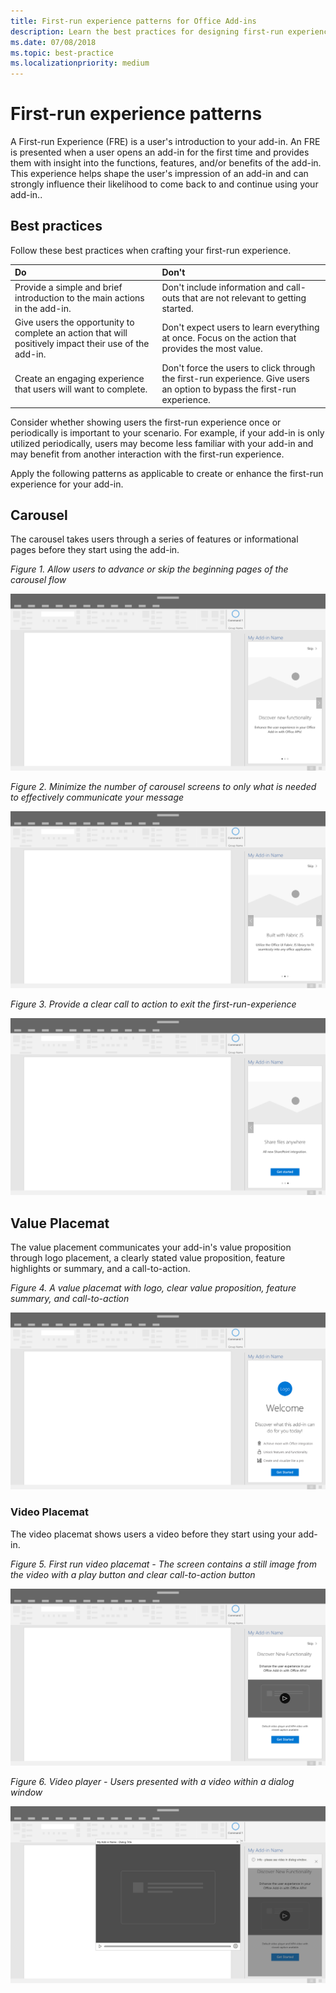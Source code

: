 ```yaml
---
title: First-run experience patterns for Office Add-ins
description: Learn the best practices for designing first-run experiences in Office Add-ins.
ms.date: 07/08/2018
ms.topic: best-practice
ms.localizationpriority: medium
---
```


# First-run experience patterns

A First-run Experience (FRE) is a user's introduction to your add-in. An FRE is presented when a user opens an add-in for the first time and provides them with insight into the functions, features, and/or benefits of the add-in. This experience helps shape the user's impression of an add-in and can strongly influence their likelihood to come back to and continue using your add-in..

## Best practices

Follow these best practices when crafting your first-run experience.

|Do|Don't|
|:------|:------|
|Provide a simple and brief introduction to the main actions in the add-in. | Don't include information and call-outs that are not relevant to getting started.
|Give users the opportunity to complete an action that will positively impact their use of the add-in. | Don't expect users to learn everything at once. Focus on the action that provides the most value.
|Create an engaging experience that users will want to complete. | Don't force the users to click through the first-run experience. Give users an option to bypass the first-run experience. |

Consider whether showing users the first-run experience once or periodically is important to your scenario. For example, if your add-in is only utilized periodically, users may become less familiar with your add-in and may benefit from another interaction with the first-run experience.

Apply the following patterns as applicable to create or enhance the first-run experience for your add-in.

## Carousel

The carousel takes users through a series of features or informational pages before they start using the add-in.

*Figure 1. Allow users to advance or skip the beginning pages of the carousel flow*

![Illustration showing step 1 of a carousel in the first run experience of an Office desktop application task pane. In this example, a "Skip" action is included in the top right of the task pane.](../images/add-in-FRE-step-1.png)

*Figure 2. Minimize the number of carousel screens to only what is needed to effectively communicate your message*

![Illustration showing step 2 of a carousel in the first run experience of an Office desktop application task pane. In this example, there are 3 carousel screens in the task pane.](../images/add-in-FRE-step-2.png)

*Figure 3. Provide a clear call to action to exit the first-run-experience*

![Illustration showing step 3 of a carousel in the first run experience of an Office desktop application task pane. In this example, the third and final screen of the task pane shows a button to get started.](../images/add-in-FRE-step-3.png)

## Value Placemat

The value placement communicates your add-in's value proposition through logo placement, a clearly stated value proposition, feature highlights or summary, and a call-to-action.

*Figure 4. A value placemat with logo, clear value proposition, feature summary, and call-to-action*

![Illustration showing a value placemat in the first run experience of an Office desktop application task pane. In this example, the task pane displays the add-in logo, a description of the add-in, and a button to get started.](../images/add-in-FRE-value.png)

### Video Placemat

The video placemat shows users a video before they start using your add-in.

*Figure 5. First run video placemat - The screen contains a still image from the video with a play button and clear call-to-action button*

![Illustration showing a video placemat in the first run experience of an Office desktop application task pane.](../images/add-in-FRE-video.png)

*Figure 6. Video player - Users presented with a video within a dialog window*

![Illustration showing a video in a dialog window with an Office desktop application and add-in task pane in the background.](../images/add-in-FRE-video-dialog.png)

